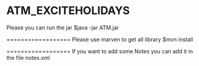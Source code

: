 ATM_EXCITEHOLIDAYS
==================


Please you can run the jar $java -jar ATM.jar
 
==================
Please use marven to get all library $mvn install

==================
If you want to add some Notes you can add it in the file notes.xml







